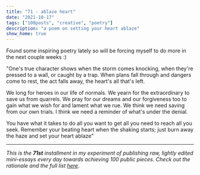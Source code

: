 ```yaml
---
title: "71 - ablaze heart"
date: "2021-10-17"
tags: ["100posts", "creative", "poetry"]
description: "a poem on setting your heart ablaze"
show_home: true
---
```

Found some inspiring poetry lately so will be forcing myself to do more in the next couple weeks :)

"One's true character shows
when the storm comes knocking,
when they're pressed to a wall,
or caught by a trap.
When plans fall through
and dangers come to rest,
the act falls away,
the heart's all that's left.

We long for heroes
in our life of normals.
We yearn for the extraordinary
to save us from quarrels.
We pray for our dreams
and our forgiveness too
to gain what we wish for
and lament what we rue.
We think we need saving
from our own trials.
I think we need a reminder
of what's under the denial.

You have what it takes
to do all you want
to get all you need
to reach all you seek.
Remember your beating heart
when the shaking starts;
just burn away the haze
and set your heart ablaze"

---
*This is the **71st** installment in my experiment of publishing raw, lightly edited mini-essays every day towards achieving 100 public pieces. Check out the rationale and the full list [here](/experiments/100posts/)*.
